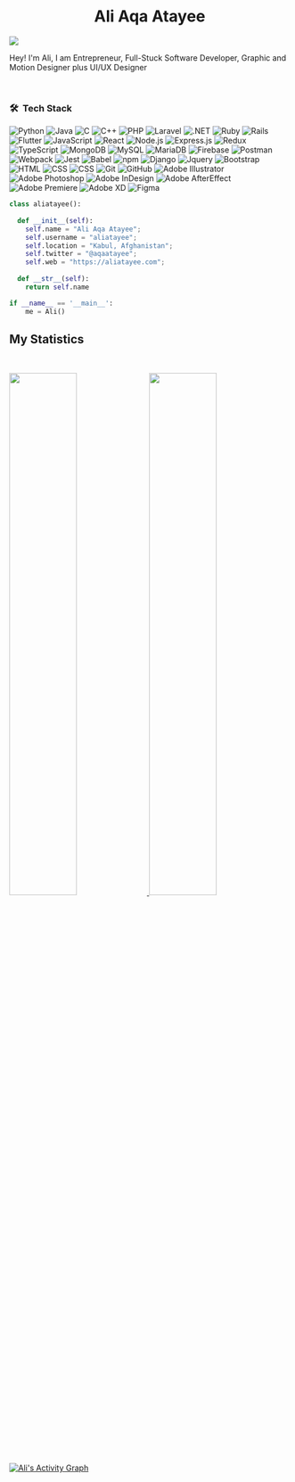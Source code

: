 <h1 align="center">
  <b>Ali Aqa Atayee</b>
</h1>
<a href="https://www.youtube.com/watch?v=dQw4w9WgXcQ"><img src="https://user-images.githubusercontent.com/73097560/115834477-dbab4500-a447-11eb-908a-139a6edaec5c.gif"></a>

Hey! I'm Ali, 
I am Entrepreneur, Full-Stuck Software Developer, Graphic and Motion Designer plus UI/UX Designer 

<br>

### 🛠 &nbsp;Tech Stack

![Python](https://img.shields.io/badge/-Python-05122A?style=flat&logo=python)
![Java](https://img.shields.io/badge/-Java-05122A?style=flat&logo=Java&logoColor=FFA518)
![C](https://img.shields.io/badge/-C-05122A?style=flat&logo=C&logoColor=A8B9CC)
![C++](https://img.shields.io/badge/-C++-05122A?style=flat&logo=C%2B%2B&logoColor=00599C)
![PHP](https://img.shields.io/badge/-php-05122A?style=flat&logo=php)
![Laravel](https://img.shields.io/badge/-laravel-05122A?style=flat&logo=laravel)
![.NET](https://img.shields.io/badge/-.NET-05122A?style=flat&logo=.net)
![Ruby](https://img.shields.io/badge/-ruby-05122A?style=flat&logo=ruby)
![Rails](https://img.shields.io/badge/-Rails-05122A?style=flat&logo=rubyonrails)
![Flutter](https://img.shields.io/badge/-Flutter-05122A?style=flat&logo=flutter)
![JavaScript](https://img.shields.io/badge/-JavaScript-05122A?style=flat&logo=javascript)
![React](https://img.shields.io/badge/-React-05122A?style=flat&logo=react)
![Node.js](https://img.shields.io/badge/-Node.js-05122A?style=flat&logo=node.js)
![Express.js](https://img.shields.io/badge/-Express.js-05122A?style=flat&logo=express)
![Redux](https://img.shields.io/badge/-Redux-05122A?style=flat&logo=redux)
![TypeScript](https://img.shields.io/badge/-TypeScript-05122A?style=flat&logo=typescript)
![MongoDB](https://img.shields.io/badge/-MongoDB-05122A?style=flat&logo=mongodb)
![MySQL](https://img.shields.io/badge/-MySQL-05122A?style=flat&logo=mysql)
![MariaDB](https://img.shields.io/badge/-MariaDB-05122A?style=flat&logo=mariadb)
![Firebase](https://img.shields.io/badge/-Firebase-05122A?style=flat&logo=firebase)
![Postman](https://img.shields.io/badge/-Postman-05122A?style=flat&logo=Postman)
![Webpack](https://img.shields.io/badge/-Webpack-05122A?style=flat&logo=webpack)
![Jest](https://img.shields.io/badge/-Jest-05122A?style=flat&logo=jest)
![Babel](https://img.shields.io/badge/-Babel-05122A?style=flat&logo=babel)
![npm](https://img.shields.io/badge/-npm-05122A?style=flat&logo=npm)
![Django](https://img.shields.io/badge/-Django-05122A?style=flat&logo=django&logoColor=092E20)
![Jquery](https://img.shields.io/badge/-Jquery-05122A?style=flat&logo=jquery&logoColor=563D7C)
![Bootstrap](https://img.shields.io/badge/-Bootstrap-05122A?style=flat&logo=bootstrap&logoColor=563D7C)
![HTML](https://img.shields.io/badge/-HTML-05122A?style=flat&logo=HTML5)
![CSS](https://img.shields.io/badge/-CSS-05122A?style=flat&logo=CSS3&logoColor=1572B6)
![CSS](https://img.shields.io/badge/-Tailwind-05122A?style=flat&logo=tailwindcss)
![Git](https://img.shields.io/badge/-Git-05122A?style=flat&logo=git)
![GitHub](https://img.shields.io/badge/-GitHub-05122A?style=flat&logo=github)
![Adobe Illustrator](https://img.shields.io/badge/-AdobeIllustrator-05122A?style=flat&logo=adobe-illustrator)
![Adobe Photoshop](https://img.shields.io/badge/-AdobePhotoshop-05122A?style=flat&logo=adobe-photoshop)
![Adobe InDesign](https://img.shields.io/badge/-AdobeInDesign-05122A?style=flat&logo=adobe-indesign)
![Adobe AfterEffect](https://img.shields.io/badge/-AdobeAfterEffects-05122A?style=flat&logo=adobe-after-effects)
![Adobe Premiere](https://img.shields.io/badge/-AdobePremiere-05122A?style=flat&logo=adobe-premiere-pro)
![Adobe XD](https://img.shields.io/badge/-AdobeXD-05122A?style=flat&logo=adobe-xd)
![Figma](https://img.shields.io/badge/-Figma-05122A?style=flat&logo=figma)
```python
class aliatayee():
    
  def __init__(self):
    self.name = "Ali Aqa Atayee";
    self.username = "aliatayee";
    self.location = "Kabul, Afghanistan";
    self.twitter = "@aqaatayee";
    self.web = "https://aliatayee.com";
  
  def __str__(self):
    return self.name

if __name__ == '__main__':
    me = Ali()
```
<!-- 
<div align="center">
  <a href="https://open.spotify.com/user/6s6pbtefezpookh8gwnkko15v">
    <img src="https://readme-spotify-tingz.vercel.app/api/now-playing">
  </a>
</div>
 -->
<!--
<div align="center">
  <a href="https://open.spotify.com/user/6s6pbtefezpookh8gwnkko15v">
    <img src="https://spotify-readme-theta-virid.vercel.app/api?scan=true&theme=dark" width="240px">
  </a>
</div>
-->

## My Statistics

<br/>
<p align="left">
  <a href="https://github.com/aliatayee/">
  <img width="49%" src="https://github-readme-stats.vercel.app/api?username=aliatayee&show_icons=true&theme=gruvbox&hide_border=true" />
    <img width="49%" src="https://github-readme-streak-stats.herokuapp.com/?user=aliatayee&theme=gruvbox&hide_border=true" />
  </a>
</p>
<br>

[![Ali's Activity Graph](https://activity-graph.herokuapp.com/graph?username=aliatayee&custom_title=Ali's%20Contribution%20Graph&theme=gruvbox&bg_color=282828&hide_border=true&line=d1a01f&point=c58545)](https://github.com/aliatayee/)


